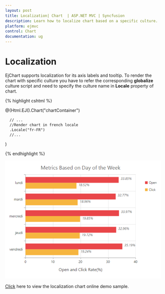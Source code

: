 ```yaml
---
layout: post
title: Localization| Chart  | ASP.NET MVC | Syncfusion
description: Learn how to localize chart based on a specific culture.
platform: ejmvc
control: Chart
documentation: ug
---
```


# Localization

EjChart supports localization for its axis labels and tooltip. To render the chart with specific culture you have to refer the corresponding **globalize** culture script and need to specify the culture name in **Locale** property of chart.   

{% highlight cshtml %}

<!--Refer french globalize culture script-->
<script src="../scripts/cultures/globalize.culture.fr-FR.min.js"></script>

   
@(Html.EJ().Chart("chartContainer")

      // ...
      //Render chart in french locale
      .Locale("fr-FR")
      //...
 )


{% endhighlight %}

![](Localization_images/Localization_img1.png)


[Click](http://mvc.syncfusion.com/demos/web/chart/localization) here to view the localization chart online demo sample.


